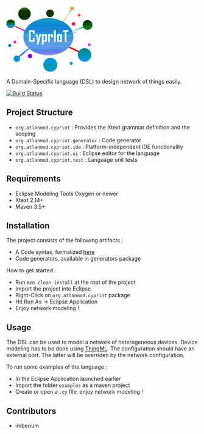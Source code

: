 ![CyprIoT Logo](logo.png)

A Domain-Specific language (DSL) to design network of things easily.

[![Build Status](https://travis-ci.org/atlanmod/CyprIoT.svg?branch=master)](https://travis-ci.org/atlanmod/CyprIoT)

## Project Structure

* ``org.atlanmod.cypriot`` : Provides the Xtext grammar definition and the scoping
* ``org.atlanmod.cypriot.generator`` : Code generator
* ``org.atlanmod.cypriot.ide`` : Platform-independent IDE functionality 
* ``org.atlanmod.cypriot.ui`` : Eclipse editor for the language
* ``org.atlanmod.cypriot.test`` : Language unit tests

## Requirements

* Eclipse Modeling Tools Oxygen or newer
* Xtext 2.14+
* Maven 3.5+

## Installation

The project consists of the following artifacts : 

* A Code syntax, formalized [here](https://github.com/atlanmod/CyprIoT/tree/master/org.atlanmod.cypriot/src/org/atlanmod/cypriot)
* Code generators, available in generators package

How to get started :

* Run ``mvn clean install`` at the root of the project	
* Import the project into Eclipse
* Right-Click on ``org.atlanmod.cypriot`` package
* Hit Run As -> Eclipse Application
* Enjoy network modeling !

## Usage

The DSL can be used to model a network of heterogeneous devices. Device modeling has to be done using [ThingML](https://github.com/TelluIoT/ThingML). The configuration should have an external port. The latter will be overriden by the network configuration.

To run some examples of the language :

* In the Eclipse Application launched earlier
* Import the folder ``examples`` as a maven project
* Create or open a ``.cy`` file, enjoy network modeling !

## Contributors

* imberium